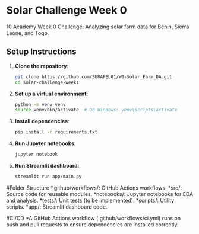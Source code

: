# Solar Challenge Week 0
10 Academy Week 0 Challenge: Analyzing solar farm data for Benin, Sierra Leone, and Togo.

## Setup Instructions
1. **Clone the repository**:
   ```bash
   git clone https://github.com/SURAFEL01/W0-Solar_Farm_DA.git
   cd solar-challenge-week1
2. **Set up a virtual environment**:
   ```bash
   python -m venv venv
   source venv/bin/activate  # On Windows: venv\Scripts\activate
3. **Install dependencies**:
   ```bash
   pip install -r requirements.txt
5. **Run Jupyter notebooks**:
   ```bash
   jupyter notebook
7. **Run Streamlit dashboard**:
   ```bash
   streamlit run app/main.py


#Folder Structure
*.github/workflows/: GitHub Actions workflows.
*src/: Source code for reusable modules.
*notebooks/: Jupyter notebooks for EDA and analysis.
*tests/: Unit tests (to be implemented).
*scripts/: Utility scripts.
*app/: Streamlit dashboard code.

#CI/CD
*A GitHub Actions workflow (.github/workflows/ci.yml) runs on push and pull requests to ensure dependencies are installed correctly.
